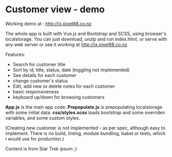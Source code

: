 # Customer view - demo
 Working demo at : http://ix.pixel88.co.nz

The whole app is built with Vue.js and Bootstrap and SCSS, using browser's localstorage. You can just download, unzip and run index.html, or serve with any web server or see it working at http://ix.pixel88.co.nz

Features:
* Search for customer title
* Sort by id, title, status, date (toggling not implemented)
* See details for each customer
* change customer's status
* Edit, add new or delete notes for each customer
* basic responsiveness
* keyboard up/down for browsing customers

**App.js** is the main app code.
**Prepopulate.js** is prepopulating localstorage with some initial data.
**css/styles.scss** loads bootstrap and some overriden variables, and some custom styles.

(Creating new customer is not implemented - as per spec, although easy to implement.
There is no build, linting, module bundling, babel or tests, which I would use for production.)

Content is from Star Trek ipsum ;)

